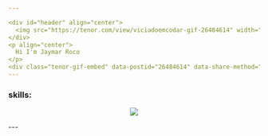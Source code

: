 ```yaml
---

<div id="header" align="center">
  <img src="https://tenor.com/view/viciadoemcodar-gif-26484614" width="100"/>
</div>
<p align="center">
  Hi I'm Jaymar Roco
</p>
<div class="tenor-gif-embed" data-postid="26484614" data-share-method="host" data-aspect-ratio="1.78771" data-width="100%"><a href="https://tenor.com/view/viciadoemcodar-gif-26484614">Viciadoemcodar GIF</a>from <a href="https://tenor.com/search/viciadoemcodar-gifs">Viciadoemcodar GIFs</a></div> <script type="text/javascript" async src="https://tenor.com/embed.js"></script>
---
```

### skills:

<p align="center">
  <a href="https://skillicons.dev">
    <img src="https://skillicons.dev/icons?i=git,kubernetes,docker,c,vim" />
  </a>
</p>
---


<!--
**MosquitoCoil/MosquitoCoil** is a ✨ _special_ ✨ repository because its `README.md` (this file) appears on your GitHub profile.

Here are some ideas to get you started:

- 🔭 I’m currently working on ...
- 🌱 I’m currently learning ...
- 👯 I’m looking to collaborate on ...
- 🤔 I’m looking for help with ...
- 💬 Ask me about ...
- 📫 How to reach me: ...
- 😄 Pronouns: ...
- ⚡ Fun fact: ...
-->
